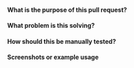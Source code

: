 #### What is the purpose of this pull request?

<!--- Describe your changes in detail. -->

#### What problem is this solving?

<!--- What is the motivation and context for this change? -->

#### How should this be manually tested?

#### Screenshots or example usage
